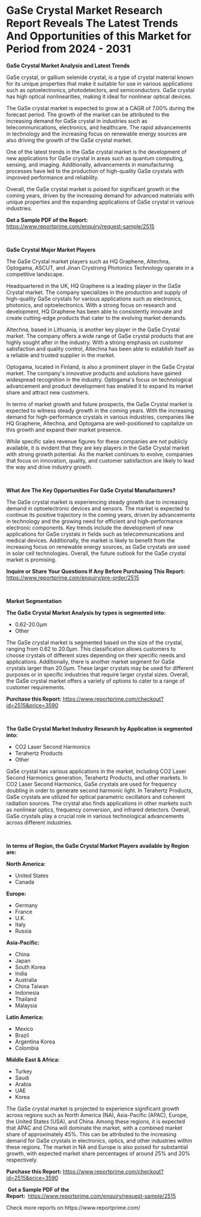 <p><h1>GaSe Crystal Market Research Report Reveals The Latest Trends And Opportunities of this Market for Period from 2024 - 2031</h1></p><p><strong>GaSe Crystal Market Analysis and Latest Trends</strong></p>
<p><p>GaSe crystal, or gallium selenide crystal, is a type of crystal material known for its unique properties that make it suitable for use in various applications such as optoelectronics, photodetectors, and semiconductors. GaSe crystal has high optical nonlinearities, making it ideal for nonlinear optical devices.</p><p>The GaSe crystal market is expected to grow at a CAGR of 7.00% during the forecast period. The growth of the market can be attributed to the increasing demand for GaSe crystal in industries such as telecommunications, electronics, and healthcare. The rapid advancements in technology and the increasing focus on renewable energy sources are also driving the growth of the GaSe crystal market.</p><p>One of the latest trends in the GaSe crystal market is the development of new applications for GaSe crystal in areas such as quantum computing, sensing, and imaging. Additionally, advancements in manufacturing processes have led to the production of high-quality GaSe crystals with improved performance and reliability.</p><p>Overall, the GaSe crystal market is poised for significant growth in the coming years, driven by the increasing demand for advanced materials with unique properties and the expanding applications of GaSe crystal in various industries.</p></p>
<p><strong>Get a Sample PDF of the Report:&nbsp;</strong> <a href="https://www.reportprime.com/enquiry/request-sample/2515">https://www.reportprime.com/enquiry/request-sample/2515</a></p>
<p>&nbsp;</p>
<p><strong>GaSe Crystal Major Market Players</strong></p>
<p><p>The GaSe Crystal market players such as HQ Graphene, Altechna, Optogama, ASCUT, and Jinan Crystrong Photonics Technology operate in a competitive landscape. </p><p>Headquartered in the UK, HQ Graphene is a leading player in the GaSe Crystal market. The company specializes in the production and supply of high-quality GaSe crystals for various applications such as electronics, photonics, and optoelectronics. With a strong focus on research and development, HQ Graphene has been able to consistently innovate and create cutting-edge products that cater to the evolving market demands.</p><p>Altechna, based in Lithuania, is another key player in the GaSe Crystal market. The company offers a wide range of GaSe crystal products that are highly sought after in the industry. With a strong emphasis on customer satisfaction and quality control, Altechna has been able to establish itself as a reliable and trusted supplier in the market.</p><p>Optogama, located in Finland, is also a prominent player in the GaSe Crystal market. The company's innovative products and solutions have gained widespread recognition in the industry. Optogama's focus on technological advancement and product development has enabled it to expand its market share and attract new customers.</p><p>In terms of market growth and future prospects, the GaSe Crystal market is expected to witness steady growth in the coming years. With the increasing demand for high-performance crystals in various industries, companies like HQ Graphene, Altechna, and Optogama are well-positioned to capitalize on this growth and expand their market presence.</p><p>While specific sales revenue figures for these companies are not publicly available, it is evident that they are key players in the GaSe Crystal market with strong growth potential. As the market continues to evolve, companies that focus on innovation, quality, and customer satisfaction are likely to lead the way and drive industry growth.</p></p>
<p>&nbsp;</p>
<p><strong>What Are The Key Opportunities For GaSe Crystal Manufacturers?</strong></p>
<p><p>The GaSe crystal market is experiencing steady growth due to increasing demand in optoelectronic devices and sensors. The market is expected to continue its positive trajectory in the coming years, driven by advancements in technology and the growing need for efficient and high-performance electronic components. Key trends include the development of new applications for GaSe crystals in fields such as telecommunications and medical devices. Additionally, the market is likely to benefit from the increasing focus on renewable energy sources, as GaSe crystals are used in solar cell technologies. Overall, the future outlook for the GaSe crystal market is promising.</p></p>
<p><strong>Inquire or Share Your Questions If Any Before Purchasing This Report:</strong> <a href="https://www.reportprime.com/enquiry/pre-order/2515">https://www.reportprime.com/enquiry/pre-order/2515</a></p>
<p>&nbsp;</p>
<p><strong>Market Segmentation</strong></p>
<p><strong>The GaSe Crystal Market Analysis by types is segmented into:</strong></p>
<p><ul><li>0.62-20.0μm</li><li>Other</li></ul></p>
<p><p>The GaSe crystal market is segmented based on the size of the crystal, ranging from 0.62 to 20.0μm. This classification allows customers to choose crystals of different sizes depending on their specific needs and applications. Additionally, there is another market segment for GaSe crystals larger than 20.0μm. These larger crystals may be used for different purposes or in specific industries that require larger crystal sizes. Overall, the GaSe crystal market offers a variety of options to cater to a range of customer requirements.</p></p>
<p><strong>Purchase this Report:&nbsp;</strong><a href="https://www.reportprime.com/checkout?id=2515&price=3590">https://www.reportprime.com/checkout?id=2515&price=3590</a></p>
<p>&nbsp;</p>
<p><strong>The GaSe Crystal Market Industry Research by Application is segmented into:</strong></p>
<p><ul><li>CO2 Laser Second Harmonics</li><li>Terahertz Products</li><li>Other</li></ul></p>
<p><p>GaSe crystal has various applications in the market, including CO2 Laser Second Harmonics generation, Terahertz Products, and other markets. In CO2 Laser Second Harmonics, GaSe crystals are used for frequency doubling in order to generate second harmonic light. In Terahertz Products, GaSe crystals are utilized for optical parametric oscillators and coherent radiation sources. The crystal also finds applications in other markets such as nonlinear optics, frequency conversion, and infrared detectors. Overall, GaSe crystals play a crucial role in various technological advancements across different industries.</p></p>
<p>&nbsp;</p>
<p><strong>In terms of Region, the GaSe Crystal Market Players available by Region are:</strong></p>
<p>
    <p> <strong> North America: </strong>
        <ul>
            <li>United States</li>
            <li>Canada</li>
        </ul>
        </p> 
    <p> <strong> Europe: </strong>
        <ul>
            <li>Germany</li>
            <li>France</li>
            <li>U.K.</li>
            <li>Italy</li>
            <li>Russia</li>
        </ul>
        </p> 
    <p> <strong> Asia-Pacific: </strong>
        <ul>
            <li>China</li>
            <li>Japan</li>
            <li>South Korea</li>
            <li>India</li>
            <li>Australia</li>
            <li>China Taiwan</li>
            <li>Indonesia</li>
            <li>Thailand</li>
            <li>Malaysia</li>
        </ul>
        </p> 
    <p> <strong> Latin America: </strong>
        <ul>
            <li>Mexico</li>
            <li>Brazil</li>
            <li>Argentina Korea</li>
            <li>Colombia</li>
        </ul>
        </p> 
    <p> <strong> Middle East & Africa: </strong>
        <ul>
            <li>Turkey</li>
            <li>Saudi</li>
            <li>Arabia</li>
            <li>UAE</li>
            <li>Korea</li>
        </ul>
    </p>
    </p>
<p><p>The GaSe crystal market is projected to experience significant growth across regions such as North America (NA), Asia-Pacific (APAC), Europe, the United States (USA), and China. Among these regions, it is expected that APAC and China will dominate the market, with a combined market share of approximately 45%. This can be attributed to the increasing demand for GaSe crystals in electronics, optics, and other industries within these regions. The market in NA and Europe is also poised for substantial growth, with expected market share percentages of around 25% and 20% respectively.</p></p>
<p><strong>Purchase this Report: </strong><a href="https://www.reportprime.com/checkout?id=2515&price=3590">https://www.reportprime.com/checkout?id=2515&price=3590</a></p>
<p>&nbsp;<strong>Get a Sample PDF of the Report:&nbsp;&nbsp;</strong><a href="https://www.reportprime.com/enquiry/request-sample/2515">https://www.reportprime.com/enquiry/request-sample/2515</a></p>
<p><strong></strong></p>
<p>Check more reports on https://www.reportprime.com/</p>
